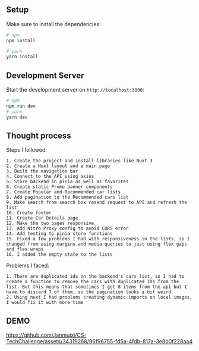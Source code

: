 ## Setup

Make sure to install the dependencies:

```bash
# npm
npm install

# yarn
yarn install
```

## Development Server

Start the development server on `http://localhost:3000`:

```bash
# npm
npm run dev
# yarn
yarn dev
```

## Thought process

Steps I followed:
```
1. Create the project and install libraries like Nuxt 3
2. Create a Nuxt layout and a main page
3. Build the navigation bar
4. Connect to the API using axios
5. Store backend in pinia as well as favorites
6. Create static Promo banner components
7. Create Popular and Recommended car lists
8. Add pagination to the Recommended cars list
9. Make search from search box resend request to API and refresh the list
10. Create footer
11. Create Car Details page
12. Make the two pages responsive
13. Add Nitro Proxy config to avoid CORS error
14. Add testing to pinia store functions
15. Fixed a few problems I had with responsiveness in the lists, so I changed from using margins and media queries to just using flex gaps and flex wraps
16. I added the empty state to the lists
```

Problems I faced:

```
1. There are duplicated ids on the backend's cars list, so I had to create a function to remove the cars with duplicated IDs from the list. But this means that sometimes I get 8 items from the api but I have to discard 7 of them, so the pagination looks a bit weird.
2. Using nuxt I had problems creating dynamic imports on local images, I would fix it with more time
```

## DEMO

https://github.com/Janmuixi/CS-TechChallenge/assets/34319268/96f96755-fd5a-4fdb-817a-3e8b0f228aa4

